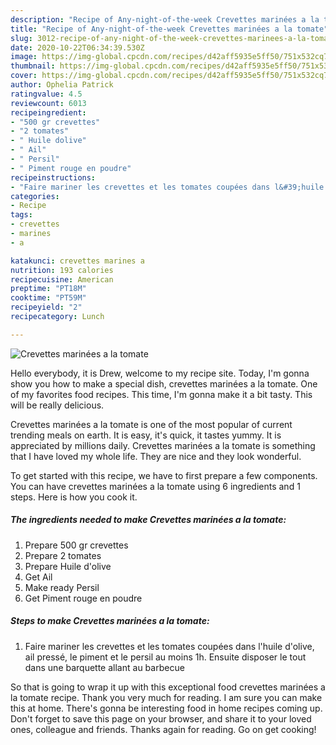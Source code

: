 ```yaml
---
description: "Recipe of Any-night-of-the-week Crevettes marinées a la tomate"
title: "Recipe of Any-night-of-the-week Crevettes marinées a la tomate"
slug: 3012-recipe-of-any-night-of-the-week-crevettes-marinees-a-la-tomate
date: 2020-10-22T06:34:39.530Z
image: https://img-global.cpcdn.com/recipes/d42aff5935e5ff50/751x532cq70/crevettes-marinees-a-la-tomate-photo-principale-de-la-recette.jpg
thumbnail: https://img-global.cpcdn.com/recipes/d42aff5935e5ff50/751x532cq70/crevettes-marinees-a-la-tomate-photo-principale-de-la-recette.jpg
cover: https://img-global.cpcdn.com/recipes/d42aff5935e5ff50/751x532cq70/crevettes-marinees-a-la-tomate-photo-principale-de-la-recette.jpg
author: Ophelia Patrick
ratingvalue: 4.5
reviewcount: 6013
recipeingredient:
- "500 gr crevettes"
- "2 tomates"
- " Huile dolive"
- " Ail"
- " Persil"
- " Piment rouge en poudre"
recipeinstructions:
- "Faire mariner les crevettes et les tomates coupées dans l&#39;huile d&#39;olive, ail pressé, le piment et le persil au moins 1h. Ensuite disposer le tout dans une barquette allant au barbecue"
categories:
- Recipe
tags:
- crevettes
- marines
- a

katakunci: crevettes marines a 
nutrition: 193 calories
recipecuisine: American
preptime: "PT18M"
cooktime: "PT59M"
recipeyield: "2"
recipecategory: Lunch

---
```



![Crevettes marinées a la tomate](https://img-global.cpcdn.com/recipes/d42aff5935e5ff50/751x532cq70/crevettes-marinees-a-la-tomate-photo-principale-de-la-recette.jpg)

Hello everybody, it is Drew, welcome to my recipe site. Today, I'm gonna show you how to make a special dish, crevettes marinées a la tomate. One of my favorites food recipes. This time, I'm gonna make it a bit tasty. This will be really delicious.



Crevettes marinées a la tomate is one of the most popular of current trending meals on earth. It is easy, it's quick, it tastes yummy. It is appreciated by millions daily. Crevettes marinées a la tomate is something that I have loved my whole life. They are nice and they look wonderful.


To get started with this recipe, we have to first prepare a few components. You can have crevettes marinées a la tomate using 6 ingredients and 1 steps. Here is how you cook it.

<!--inarticleads1-->

##### The ingredients needed to make Crevettes marinées a la tomate:

1. Prepare 500 gr crevettes
1. Prepare 2 tomates
1. Prepare  Huile d&#39;olive
1. Get  Ail
1. Make ready  Persil
1. Get  Piment rouge en poudre




<!--inarticleads2-->

##### Steps to make Crevettes marinées a la tomate:

1. Faire mariner les crevettes et les tomates coupées dans l&#39;huile d&#39;olive, ail pressé, le piment et le persil au moins 1h. Ensuite disposer le tout dans une barquette allant au barbecue




So that is going to wrap it up with this exceptional food crevettes marinées a la tomate recipe. Thank you very much for reading. I am sure you can make this at home. There's gonna be interesting food in home recipes coming up. Don't forget to save this page on your browser, and share it to your loved ones, colleague and friends. Thanks again for reading. Go on get cooking!
